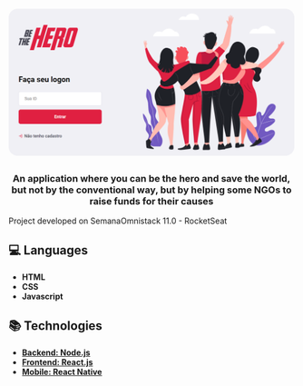 <h1 align="center">
    <img alt="Be the Hero" src="./readme-logo.PNG"  width="800px" style="border-radius:16px;"/>
</h1>

<h3 align="center" >
  An application where you can be the hero and save the world, but not by the conventional way, but by helping some NGOs to raise funds for their causes
</h3>
<p> Project developed on SemanaOmnistack 11.0 - RocketSeat </p>

## :computer: Languages

- **HTML**
- **CSS**
- **Javascript**

## :books: Technologies

* <a href="https://github.com/Thiagodemas/be-the-hero-api"> **Backend: Node.js** </a>
* <a href="https://github.com/Thiagodemas/be-the-hero"> **Frontend: React.js** </a>
* <a href="https://github.com/Thiagodemas/be-the-hero-app"> **Mobile: React Native** </a>




